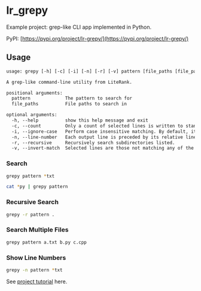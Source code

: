 # lr_grepy

Example project: grep-like CLI app implemented in Python.

PyPI: [https://pypi.org/project/lr-grepy/](https://pypi.org/project/lr-grepy/)

## Usage

```txt
usage: grepy [-h] [-c] [-i] [-n] [-r] [-v] pattern [file_paths [file_paths ...]]

A grep-like command-line utility from LiteRank.

positional arguments:
  pattern             The pattern to search for
  file_paths          File paths to search in

optional arguments:
  -h, --help          show this help message and exit
  -c, --count         Only a count of selected lines is written to standard output.
  -i, --ignore-case   Perform case insensitive matching. By default, it is case sensitive.
  -n, --line-number   Each output line is preceded by its relative line number in the file, starting at line 1. This option is ignored if -c is specified.
  -r, --recursive     Recursively search subdirectories listed.
  -v, --invert-match  Selected lines are those not matching any of the specified patterns.
```

### Search

```bash
grepy pattern *txt

cat *py | grepy pattern
```

### Recursive Search

```bash
grepy -r pattern .
```

### Search Multiple Files

```bash
grepy pattern a.txt b.py c.cpp
```

### Show Line Numbers

```bash
grepy -n pattern *txt
```

See [project tutorial](https://literank.com/project/9/intro) here.
